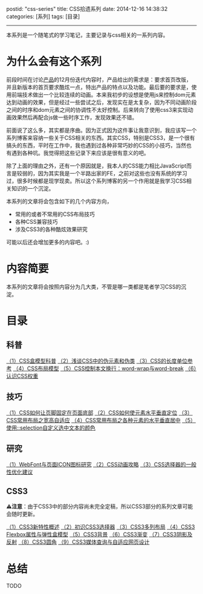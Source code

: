 postid: "css-series"
title: CSS拾遗系列
date: 2014-12-16 14:38:32
categories: [系列]
tags: [目录]

---

本系列是一个随笔式的学习笔记，主要记录与css相关的一系列内容。

# 为什么会有这个系列

前段时间在讨论[产品](http://ce.baidu.com)的12月份迭代内容时，产品给出的需求是：要求首页改版，并且新版本的首页要求酷炫一点，特出产品的特点以及功能。最后要的要求是，使用前端技术做出一个比较连续的动画。本来我初步的设想是使用js来控制dom元素达到动画的效果，但是经过一些尝试之后，发现实在是太复杂，因为不同动画阶段之间的时序和dom元素之间的协调性不太好控制。后来转向了使用css3来实现动画效果然后再配合js做一些时序工作，发现效果还不错。

前面说了这么多，其实都是序曲。因为正式因为这件事让我意识到，我应该写一个系列博客来容纳一些关于CSS相关的东西。其实CSS，特别是CSS3，是一个很有搞头的东西，平时在工作中，我也遇到过各种非常巧妙的CSS的小技巧，当然也有遇到各种坑。我觉得把这些记录下来应该是很有意义的吧。

除了上面的理由之外，还有一个原因就是，我本人的CSS能力相比JavaScript而言是较弱的，因为其实我是一个半路出家的FE，之前对这些也没有系统的学习过，很多时候都是现学现卖。所以这个系列博客的另一个作用就是我学习CSS相关知识的一个沉淀。

本系列的文章将会包含如下的几个内容方向，

- 常用的或者不常用的CSS布局技巧
- 各种CSS兼容技巧
- 涉及CSS3的各种酷炫效果研究

可能以后还会增加更多的内容吧。:)

# 内容简要

本系列的文章将会按照内容分为几大类，不管是哪一类都是笔者学习CSS的沉淀。

# 目录

## 科普

[（1）CSS盒模型科普](http://gejiawen.github.io/2014-11-18/css-box-model-guide/)
[（2）浅谈CSS中的伪元素和伪类](http://gejiawen.github.io/2014-11-20/pseudo-element-and-pseudo-class/)
[（3）CSS的长度单位参考](http://gejiawen.github.io/2015-03-03/css-length-unit-guide/)
[（4）CSS布局模型](http://gejiawen.github.io/2015-03-04/css-layout-model/)
[（5）CSS控制本文换行：word-wrap与word-break](http://gejiawen.github.io/2015-03-09/usage-for-word-wrap-and-word-break/)
[（6）认识CSS权重](http://gejiawen.github.io/2015-03-16/css-weight-guide/)


## 技巧

[（1）CSS如何让页脚固定在页面底部](http://gejiawen.github.io/2014-12-16/how-to-fix-footer-to-bottom/)
[（2）CSS如何使元素水平垂直定位](http://gejiawen.github.io/2014-12-21/how-to-horizontal-and-vertical-positioning/)
[（3）CSS常用布局之宽高自适应](http://gejiawen.github.io/2015-03-12/css-layout-width-height-responsive/)
[（4）CSS常用布局之各种元素的水平垂直居中](http://gejiawen.github.io/2015-03-13/css-layout-horizontal-and-vertical-for-elements/)
[（5）使用::selection自定义选中文本的颜色](http://gejiawen.github.io/2015-04-14/usage-for-selection-pseudo-class/)


## 研究

[（1）WebFont与页面ICON图标研究](http://gejiawen.github.io/2015-03-04/webfont-and-icon-guide/)
[（2）CSS动画攻略](http://gejiawen.github.io/2015-05-05/css-animation-guide/)
[（3）CSS选择器的一般性优化建议](http://gejiawen.github.io/2015-04-13/suggestion-for-css-selectors/)


## CSS3

**⚠️注意**：由于CSS3中的部分内容尚未完全定稿，所以CSS3部分的系列文章可能会随时更新。

[（1）CSS3新特性概述](http://gejiawen.github.io/2015-04-13/css3-new-feature/)
[（2）初识CSS3选择器](http://gejiawen.github.io/2015-04-09/first-to-css3-selectors/)
[（3）CSS3多列布局](http://gejiawen.github.io/2015-04-14/css3-multi-column-guide/)
[（4）CSS3 Flexbox属性与弹性盒模型](http://gejiawen.github.io/2015-05-20/css3-flexbox-guide/)
[（5）CSS3背景](http://gejiawen.github.io/2015-04-21/css3-background-guide/)
[（6）CSS3渐变](http://gejiawen.github.io/2015-04-23/css3-gradient-guide/)
[（7）CSS3阴影及反射](http://gejiawen.github.io/2015-05-05/css3-shadow-and-reflect/)
[（8）CSS3圆角](http://gejiawen.github.io/2015-04-23/css3-radius-guide/)
[（9）CSS3媒体查询与自适应网页设计](http://gejiawen.github.io/2015-05-18/css3-media-query-and-responsive-design/)


# 总结

TODO



